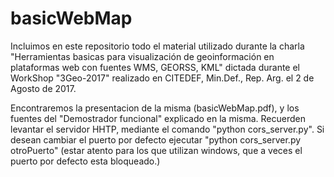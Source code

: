 # basicWebMap
Incluimos en este repositorio todo el material utilizado durante la charla "Herramientas basicas para visualización de geoinformación en plataformas web con fuentes WMS, GEORSS, KML" dictada durante el WorkShop "3Geo-2017" realizado en CITEDEF, Min.Def., Rep. Arg. el 2 de Agosto de 2017.

Encontraremos la presentacion de la misma (basicWebMap.pdf), y los fuentes del "Demostrador funcional" explicado en la misma.
Recuerden levantar el servidor HHTP, mediante el comando "python cors_server.py". 
Si desean cambiar el puerto por defecto ejecutar "python cors_server.py otroPuerto" (estar atento para los que utilizan windows, que a veces el puerto por defecto esta bloqueado.)
